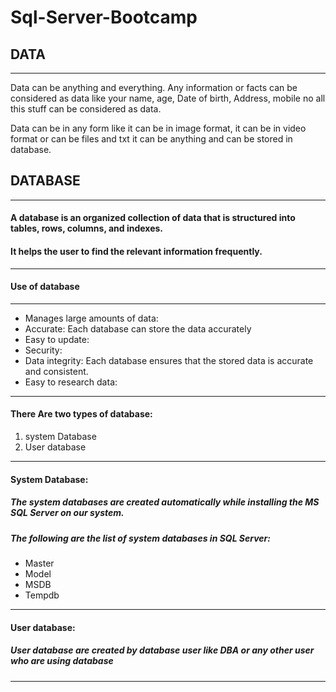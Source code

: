 # Sql-Server-Bootcamp

## DATA
------------
Data can be anything and everything. Any information or facts can be considered as data like your name, age, Date of birth, Address, mobile no all this stuff can be considered as data.

Data can be in any form like it can be in image format, it can be in video format or can be files and txt it can be anything and can be stored in database.
  
## DATABASE
------------------

#### A database is an organized collection of data that is structured into tables, rows, columns, and indexes. 
#### It helps the user to find the relevant information frequently.

-----------------------------------------------------------------------------------------------------------------------------------

#### Use of database
----------------------

* Manages large amounts of data: 
* Accurate: Each database can store the data accurately 
* Easy to update:
* Security:
* Data integrity: Each database ensures that the stored data is accurate and consistent.
* Easy to research data:

-------------------------------------------------------------------------------------------------------------------------------------

#### There Are two types of database:

1. system Database
2. User database

-------------------------------------------------------------------------------------------------------------------------------------

#### System Database:

##### The system databases are created automatically while installing the MS SQL Server on our system.

##### The following are the list of system databases in SQL Server:

* Master
* Model
* MSDB
* Tempdb
--------------------------------------------------------------------------------------------------------------------------------------

#### User database:

##### User database are created by database user like DBA or any other user who are using database
---------------------------------------------------------------------------------------------------------------------------------------


